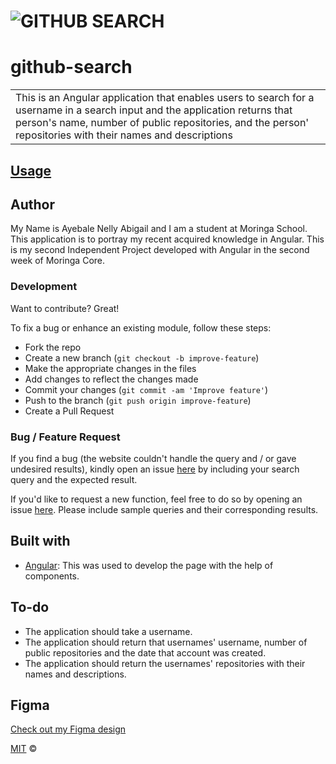 # ![GITHUB SEARCH](https://Nelly-ayebale.github.io/github-search/)
# github-search
<table>
<tr>
<td>
This is an Angular application that enables users to search for a username in a search input and the application returns that person's name, number of public repositories, and the person' repositories with their names and descriptions
</td>
</tr>
</table>

## [Usage](https://Nelly-ayebale.github.io/github-search/) 

## Author 
My Name is Ayebale Nelly Abigail and I am a student at Moringa School. This application is to portray my recent acquired knowledge in Angular.
This is my second Independent Project developed with Angular  in the second week of Moringa Core.

### Development
Want to contribute? Great!

To fix a bug or enhance an existing module, follow these steps:

- Fork the repo
- Create a new branch (`git checkout -b improve-feature`)
- Make the appropriate changes in the files
- Add changes to reflect the changes made
- Commit your changes (`git commit -am 'Improve feature'`)
- Push to the branch (`git push origin improve-feature`)
- Create a Pull Request 

### Bug / Feature Request

If you find a bug (the website couldn't handle the query and / or gave undesired results), kindly open an issue [here](https://github.com/Nelly-ayebale/github-search/issues/new) by including your search query and the expected result.

If you'd like to request a new function, feel free to do so by opening an issue [here](https://github.com/Nelly-ayebale/github-search/issues/new). Please include sample queries and their corresponding results.


## Built with 

- [Angular](https://angular.io/): This was used to develop the page with the help of components.


## To-do
- The application should take a username.
- The application should return that usernames' username, number of public repositories and the date that account was created.
- The application should return the usernames' repositories with their names and descriptions.

## Figma 
[Check out my Figma design](https://www.figma.com/file/AUif8G4YSvhCGycQlKZEgN/Github-search?node-id=0%3A1)

[MIT](LICENSE) © 


